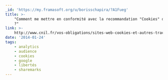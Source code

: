 ```yaml
---
_id: 'https://my.framasoft.org/u/borisschapira/?A1Fueg'
title: >-
    "Comment me mettre en conformité avec la recommandation "Cookies" de la CNIL
    ?"
link: >-
    http://www.cnil.fr/vos-obligations/sites-web-cookies-et-autres-traceurs/outils-et-codes-sources/la-mesure-daudience/
date: '2014-01-24'
tags:
    - analytics
    - audience
    - cookies
    - google
    - libertés
    - sharemarks
---
```


<div class="markdown"><p></p></div>
